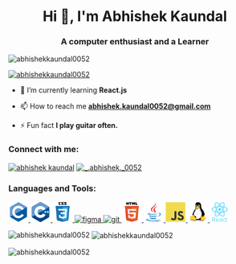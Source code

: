 <h1 align="center">Hi 👋, I'm Abhishek Kaundal</h1>
<h3 align="center">A computer enthusiast and a Learner</h3>

<p align="left"> <img src="https://komarev.com/ghpvc/?username=abhishekkaundal0052&label=Profile%20views&color=0e75b6&style=flat" alt="abhishekkaundal0052" /> </p>

<p align="left"> <a href="https://github.com/ryo-ma/github-profile-trophy"><img src="https://github-profile-trophy.vercel.app/?username=abhishekkaundal0052" alt="abhishekkaundal0052" /></a> </p>

- 🌱 I’m currently learning **React.js**

- 📫 How to reach me **abhishek.kaundal0052@gmail.com**

- ⚡ Fun fact **I play guitar often.**

<h3 align="left">Connect with me:</h3>
<p align="left">
<a href="https://linkedin.com/in/abhishek kaundal" target="blank"><img align="center" src="https://raw.githubusercontent.com/rahuldkjain/github-profile-readme-generator/master/src/images/icons/Social/linked-in-alt.svg" alt="abhishek kaundal" height="30" width="40" /></a>
<a href="https://instagram.com/_.abhishek._0052" target="blank"><img align="center" src="https://raw.githubusercontent.com/rahuldkjain/github-profile-readme-generator/master/src/images/icons/Social/instagram.svg" alt="_.abhishek._0052" height="30" width="40" /></a>
</p>

<h3 align="left">Languages and Tools:</h3>
<p align="left"> <a href="https://www.cprogramming.com/" target="_blank" rel="noreferrer"> <img src="https://raw.githubusercontent.com/devicons/devicon/master/icons/c/c-original.svg" alt="c" width="40" height="40"/> </a> <a href="https://www.w3schools.com/cpp/" target="_blank" rel="noreferrer"> <img src="https://raw.githubusercontent.com/devicons/devicon/master/icons/cplusplus/cplusplus-original.svg" alt="cplusplus" width="40" height="40"/> </a> <a href="https://www.w3schools.com/css/" target="_blank" rel="noreferrer"> <img src="https://raw.githubusercontent.com/devicons/devicon/master/icons/css3/css3-original-wordmark.svg" alt="css3" width="40" height="40"/> </a> <a href="https://www.figma.com/" target="_blank" rel="noreferrer"> <img src="https://www.vectorlogo.zone/logos/figma/figma-icon.svg" alt="figma" width="40" height="40"/> </a> <a href="https://git-scm.com/" target="_blank" rel="noreferrer"> <img src="https://www.vectorlogo.zone/logos/git-scm/git-scm-icon.svg" alt="git" width="40" height="40"/> </a> <a href="https://www.w3.org/html/" target="_blank" rel="noreferrer"> <img src="https://raw.githubusercontent.com/devicons/devicon/master/icons/html5/html5-original-wordmark.svg" alt="html5" width="40" height="40"/> </a> <a href="https://www.java.com" target="_blank" rel="noreferrer"> <img src="https://raw.githubusercontent.com/devicons/devicon/master/icons/java/java-original.svg" alt="java" width="40" height="40"/> </a> <a href="https://developer.mozilla.org/en-US/docs/Web/JavaScript" target="_blank" rel="noreferrer"> <img src="https://raw.githubusercontent.com/devicons/devicon/master/icons/javascript/javascript-original.svg" alt="javascript" width="40" height="40"/> </a> <a href="https://www.linux.org/" target="_blank" rel="noreferrer"> <img src="https://raw.githubusercontent.com/devicons/devicon/master/icons/linux/linux-original.svg" alt="linux" width="40" height="40"/> </a> <a href="https://reactjs.org/" target="_blank" rel="noreferrer"> <img src="https://raw.githubusercontent.com/devicons/devicon/master/icons/react/react-original-wordmark.svg" alt="react" width="40" height="40"/> </a> </p>

<p><img align="left" src="https://github-readme-stats.vercel.app/api/top-langs?username=abhishekkaundal0052&show_icons=true&locale=en&layout=compact" alt="abhishekkaundal0052" /></p>

<p>&nbsp;<img align="center" src="https://github-readme-stats.vercel.app/api?username=abhishekkaundal0052&show_icons=true&locale=en" alt="abhishekkaundal0052" /></p>

<p><img align="center" src="https://github-readme-streak-stats.herokuapp.com/?user=abhishekkaundal0052&" alt="abhishekkaundal0052" /></p>
